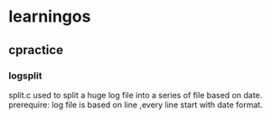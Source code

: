 # learningos

## cpractice
### logsplit
split.c used to split a huge log file into a series of file based on date.
prerequire: log file is based on line ,every line start with date format.

